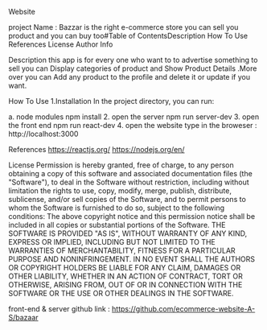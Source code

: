 Website
​

project Name :
Bazzar is the right e-commerce store you can sell you product and you can buy too​#Table of Contents​Description How To Use References License Author Info​

Description
this app is for every one who want to to advertise something to sell you can Display categories of product and Show Product Details .More over you can Add any product to the profile and delete it or update if you want.​

How To Use
1.Installation
In the project directory, you can run:​

a. node modules
npm install
2. open the server
npm run server-dev
3. open the front end
npm run react-dev
4. open the website
type in the broweser : http://localhost:3000​

References
https://reactjs.org/ https://nodejs.org/en/​​

License
Permission is hereby granted, free of charge, to any person obtaining a copy of this software and associated documentation files (the "Software"), to deal in the Software without restriction, including without limitation the rights to use, copy, modify, merge, publish, distribute, sublicense, and/or sell copies of the Software, and to permit persons to whom the Software is furnished to do so, subject to the following conditions: The above copyright notice and this permission notice shall be included in all copies or substantial portions of the Software. THE SOFTWARE IS PROVIDED "AS IS", WITHOUT WARRANTY OF ANY KIND, EXPRESS OR IMPLIED, INCLUDING BUT NOT LIMITED TO THE WARRANTIES OF MERCHANTABILITY, FITNESS FOR A PARTICULAR PURPOSE AND NONINFRINGEMENT. IN NO EVENT SHALL THE AUTHORS OR COPYRIGHT HOLDERS BE LIABLE FOR ANY CLAIM, DAMAGES OR OTHER LIABILITY, WHETHER IN AN ACTION OF CONTRACT, TORT OR OTHERWISE, ARISING FROM, OUT OF OR IN CONNECTION WITH THE SOFTWARE OR THE USE OR OTHER DEALINGS IN THE SOFTWARE.​​

front-end & server github link :
https://github.com/ecommerce-website-A-S/bazaar
